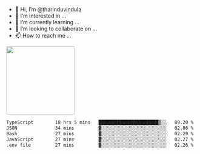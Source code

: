 - 👋 Hi, I’m @tharinduvindula
- 👀 I’m interested in ...
- 🌱 I’m currently learning ...
- 💞️ I’m looking to collaborate on ...
- 📫 How to reach me ...

<!---
tharinduvindula/tharinduvindula is a ✨ special ✨ repository because its `README.md` (this file) appears on your GitHub profile.
You can click the Preview link to take a look at your changes.
--->

<img height="180em" src="https://github-readme-stats.vercel.app/api?username=tharinduvindula&show_icons=true&hide_border=false&&count_private=true&include_all_commits=true" />


<!--START_SECTION:waka-->

```txt
TypeScript        18 hrs 5 mins   ██████████████████████▒░░   89.20 %
JSON              34 mins         ▓░░░░░░░░░░░░░░░░░░░░░░░░   02.86 %
Bash              27 mins         ▓░░░░░░░░░░░░░░░░░░░░░░░░   02.29 %
JavaScript        27 mins         ▓░░░░░░░░░░░░░░░░░░░░░░░░   02.27 %
.env file         27 mins         ▓░░░░░░░░░░░░░░░░░░░░░░░░   02.26 %
```

<!--END_SECTION:waka-->
